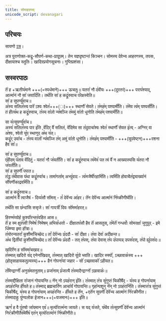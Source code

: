 ```yaml
---
title: सोमाहरणम्
unicode_script: devanagari
---
```

## परिचयः
सायणो [ऽत्र](https://archive.org/details/ShatpathBrahmanIISayanacharyaAndShriHariSwami/page/n269)।

अत्र पुराणोक्त-कद्रू-सौपर्ण-कथा-प्राग्रूपम्। तेन यज्ञदृष्टान्तं किञ्चन। सोमस्य देवेभ्य आहरणस्य, तपसः, दीक्षायाश्च स्तुतिः। खादिरप्रयोगसूचनाः। गुप्तिप्रशंसा। 

## सस्वरपाठः



ते꣡ ह +ऋतीय꣡माने +++(=स्पर्धमाने)+++ ऊचतुः॥ यतरा꣡ नौ द꣡वीयः +++(दूरतरं)+++ पराप꣡श्याद्, आत्मा꣡नं नौ सा꣡ जयादि꣡ति। तथे꣡ति सा꣡ ह कद्रू꣡रुवाच प꣡रेक्षस्वेति॥  
सा꣡ ह सुपर्ण्यु꣡वाच॥  
अ꣡स्य सलिल꣡स्य पारे꣡ ऽश्वः श्वेत꣡+++(ः)+++ स्थाणौ꣡ सेवते। त꣡मह꣡म् पश्यामी꣡ति। त꣡मेव त्व꣡म् पश्यसी꣡ति।  
तं हीत्य꣡थ ह कद्रू꣡रुवाच, त꣡स्य वा꣡लो न्य꣡षञ्जि त꣡ममुं वा꣡तो धूनोति त꣡मह꣡म् पश्यामी꣡ति॥  

सा य꣡त्सुपर्ण्यु꣡वा꣡च॥  
अस्य꣡ सलिल꣡स्य पार इ꣡ति ,वे꣡दिर् वै꣡ सलिलं, वे꣡दिमेव सा त꣡दुवाचा꣡श्वः श्वेत꣡ स्थाणौ꣡ सेवत इ꣡त्य् - अग्निर् वा अ꣡श्वः, श्वेतो यू꣡प स्थाणुर् अ꣡थ य꣡त्।  
कद्रू꣡र् उवा꣡च - त꣡स्य वालो꣡ न्य꣡षञ्जि त꣡म् अमुं वा꣡तो धूनोति। त꣡मह꣡म् पश्यामी꣡ति - +++(यूपवेष्टन)+++रशना हैव सा꣡॥  

सा꣡ ह सुपर्ण्यु꣡वाच॥  
ए꣡हीदम् प꣡ताव वे꣡दितुं - यतरा꣡ नौ ज꣡यती꣡ति। सा꣡ ह कद्रू꣡रुवाच त्व꣡मेव꣡ पत त्वं वै꣡ न आख्यास्यसि य꣡तरा नौ ज꣡यती꣡ति॥  
सा꣡ ह सुपर्णी꣡ पपात॥  
त꣡द्ध त꣡थैवास य꣡था कद्रू꣡रुवा꣡च। तामा꣡गता꣡म् अभ्यु꣡वाद - त्व꣡मजैषी꣡रहामि꣡ति। त्वमि꣡ति होवाचैत꣡द्व्याख्या꣡नं सौ꣡पर्णीकाद्रवमि꣡ति॥  

सा꣡ ह कद्रू꣡रुवाच॥  
आत्मा꣡नं वै꣡ त्वाजैषं - दिव्य꣡सौ सो꣡मस् - तं꣡ देवे꣡भ्य आ꣡हर। ते꣡न देवे꣡भ्य आत्मा꣡नं नि꣡ष्क्रीणीष्वे꣡ति।  

तथे꣡ति सा छ꣡न्दांसि ससृजे। सा꣡ गायत्री꣡ दिवः सो꣡ममा꣡हरत्॥  

हिरण्म꣡य्योर्ह कुश्यो꣡रन्तर꣡वहित आस॥  
ते꣡ ह स्म क्षुर꣡पवी निमेषं꣡ निमेषम् अभिसं꣡धत्तो - दीक्षातप꣡सौ हैव ते꣡ आसतुस्, त꣡मेते꣡ गन्धर्वाः꣡ सोमरक्षा꣡ जुगुपुर् - इमे धि꣡ष्ण्या इमा हो꣡त्राः॥  
त꣡योरन्यतरां꣡ कुशीमा꣡चिच्छेद॥ तां꣡ देवे꣡भ्यः प्र꣡ददौ - सा꣡ दीक्षा। त꣡या देवा꣡ अदीक्षन्त॥  
अ꣡थ द्विती꣡यां कुशीमा꣡चिच्छेद॥ तां꣡ देवे꣡भ्यः प्र꣡ददौ - तत् त꣡पस्, त꣡या देवास् त꣡प उ꣡पायन्न् उपस꣡दस्, त꣡पो ह्यु꣡पस꣡दः॥  

खदिरे꣡ण ह सो꣡ममा꣡चखाद॥  
त꣡स्मात् खदिरो य꣡द् एनेना꣡खिदत्, त꣡स्मात् खादिरो यू꣡पो भवति। खादिर स्फ्यो꣡, ऽच्छावाक꣡स्य +++(होतृसाहायकतुल्यस्य)+++ हैनं गोपना꣡यां जहार - सो꣡ ऽच्छावाको꣡ ऽहीयत॥  

त꣡मिन्द्राग्नी꣡ अनुस꣡मतनुताम्॥ प्रजा꣡नाम् प्र꣡जात्यै त꣡स्मादैन्द्राग्नो꣡ ऽछावाकः꣡॥  

त꣡स्माद्दीक्षिता रा꣡जानं गोपायन्ति॥ ने꣡न् नो ऽपह꣡रान् इ꣡ति। त꣡स्मात् त꣡त्र सु꣡गुप्तं चिकीर्षेद् - य꣡स्य ह गोपना꣡याम् अपह꣡रन्ति ही꣡यते ह॥ त꣡स्माद् ब्रह्मचारि꣡ण आचा꣡र्यं गोपायन्ति॥ गृहा꣡न्पशून् ने꣡न् नो ऽपह꣡रानि꣡ति। त꣡स्मात्त꣡त्र सु꣡गुप्तं चिकीर्षेद्, य꣡स्य ह गोपना꣡याम् अपह꣡रन्ति - ही꣡यते ह ते꣡न, +एते꣡न सुपर्णी꣡ देवे꣡भ्य आत्मा꣡नं नि꣡रक्रीणीत। त꣡स्मादाहुः पु꣡ण्यलोक ईजान+++(=यजमानः)+++ इ꣡ति॥  

ऋणं꣡ ह वै पु꣡रुषो जा꣡यमान एव꣡॥ मृत्यो꣡रात्म꣡ना जायते। स यद् य꣡जते, य꣡थैव त꣡त्सुपर्णी꣡ देवे꣡भ्य आत्मा꣡नं निर꣡क्रीणीतैव꣡मेवै꣡ष꣡ एत꣡न् मृत्यो꣡रात्मा꣡नं नि꣡ष्क्रीणीते॥  
